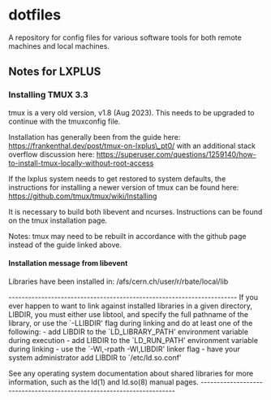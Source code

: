 # dotfiles
A repository for config files for various software tools for both remote machines and local machines.

## Notes for LXPLUS

### Installing TMUX 3.3
tmux is a very old version, v1.8 (Aug 2023). This needs to be upgraded to continue with the tmuxconfig file.

Installation has generally been from the guide here: https://frankenthal.dev/post/tmux-on-lxplus\_pt0/
with an additional stack overflow discussion here: https://superuser.com/questions/1259140/how-to-install-tmux-locally-without-root-access
 
If the lxplus system needs to get restored to system defaults, the instructions for installing a newer version of tmux can be found here: https://github.com/tmux/tmux/wiki/Installing

It is necessary to build both libevent and ncurses. Instructions can be found on the tmux installation page.

Notes: tmux may need to be rebuilt in accordance with the github page instead of the guide linked above.


#### Installation message from libevent

Libraries have been installed in:
   /afs/cern.ch/user/r/rbate/local/lib

\----------------------------------------------------------------------
If you ever happen to want to link against installed libraries
in a given directory, LIBDIR, you must either use libtool, and
specify the full pathname of the library, or use the \`-LLIBDIR'
flag during linking and do at least one of the following:
   \- add LIBDIR to the \`LD\_LIBRARY\_PATH' environment variable
     during execution
   \- add LIBDIR to the \`LD\_RUN\_PATH' environment variable
     during linking
   \- use the \`-Wl,-rpath -Wl,LIBDIR' linker flag
   \- have your system administrator add LIBDIR to \`/etc/ld.so.conf'

See any operating system documentation about shared libraries for
more information, such as the ld(1) and ld.so(8) manual pages.
\----------------------------------------------------------------------

